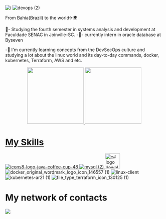 ![i](https://user-images.githubusercontent.com/89049212/144874374-1338de5b-1b76-41e2-a8d9-df0858526435.jpg)
![devops (2)](https://user-images.githubusercontent.com/89049212/177788655-35d2eaeb-8db1-492b-93ef-23357dd283de.gif)


From Bahia(Brazil) to the world✈🌍

🔭- Studying the fourth semester in systems analysis and development at Faculdade SENAC in Joinville-SC. 
-🌱- currently intern in oracle database at Byseven

-🌱 I'm currently learning concepts from the DevSecOps culture and studying a lot about the linux world and its day-to-day commands, docker, kubernetes, Terraform, AWS and etc.

<div align="center">
  <a href="https://github.com/RefesonPinho ">
  <img height="180em" src="https://github-readme-stats.vercel.app/api?username=RefesonPinho&show_icons=true&theme=onedark&include_all_commits=true&count_private=true"/>
  <img height="180em" src="https://github-readme-stats.vercel.app/api/top-langs/?username=RefesonPinho&layout=compact&langs_count=7&theme=onedark"/>
</div>

 # My Skills
  ![icons8-logo-java-coffee-cup-48](https://user-images.githubusercontent.com/89049212/158676442-95d3449a-6dca-4d2c-a66b-73e11673fa49.png)
![mysql (2)](https://user-images.githubusercontent.com/89049212/140742094-41ec6ab2-c66f-4aa2-950f-7c434c758139.png)
<a href="https://www.freeiconspng.com/img/28402" title="Image from freeiconspng.com"><img src="https://www.freeiconspng.com/uploads/c-logo-icon-18.png" width="48" alt="c# logo download icon" /></a>
![docker_original_wordmark_logo_icon_146557 (1)](https://user-images.githubusercontent.com/89049212/177085013-f1f31ed7-8e89-4e14-bf65-3d84bf6491c3.png)
![linux-client](https://user-images.githubusercontent.com/89049212/177085147-66a9b794-16f7-48e3-8996-085c52dd21e6.png)
![kubernetes-ar21 (1)](https://user-images.githubusercontent.com/89049212/184568530-7eb8b2a4-9c46-4161-b36a-58ab506257c3.svg)
![file_type_terraform_icon_130125 (1)](https://user-images.githubusercontent.com/89049212/186157937-594f10b6-9c11-41cc-92b0-3f35225ce03e.png)





 
 

 # My network of contacts
 
 <div> 
 
 
<a href="https://www.linkedin.com/in/refeson-pinho-tecnologia/" target="_blank"><img src="https://img.shields.io/badge/-LinkedIn-%230077B5?style=for-the-badge&logo=linkedin&logoColor=white" target="_blank"></a> 
 

 <div> 




